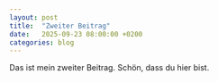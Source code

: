 ```yaml
---
layout: post
title:  "Zweiter Beitrag"
date:   2025-09-23 08:00:00 +0200
categories: blog
---
```


Das ist mein zweiter Beitrag. Schön, dass du hier bist.
